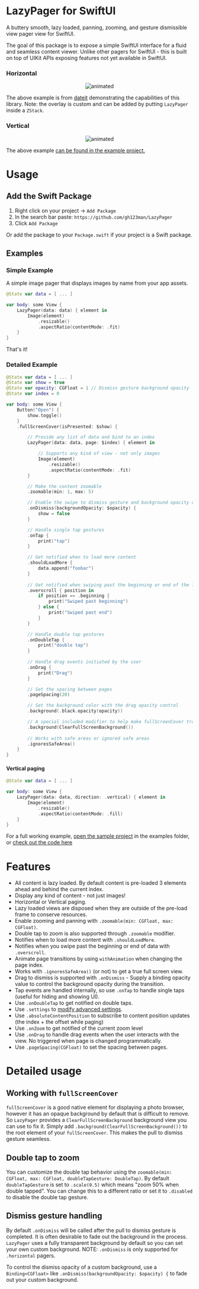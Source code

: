 # LazyPager for SwiftUI

A buttery smooth, lazy loaded, panning, zooming, and gesture dismissible view pager view for SwiftUI. 

The goal of this package is to expose a simple SwiftUI interface for a fluid and seamless content viewer. Unlike other pagers for SwiftUI - this is built on top of UIKit APIs exposing features not yet available in SwiftUI. 

### Horizontal
<p align="center">
  <img src="https://github.com/gh123man/LazyPager/assets/959778/a82da8c3-9d65-4782-8fd7-40cc598e16da" alt="animated" />
</p>

The above example is from [dateit](https://dateit.com/) demonstrating the capabilities of this library. Note: the overlay is custom and can be added by putting `LazyPager` inside a `ZStack`.

### Vertical
<p align="center">
  <img src="https://github.com/user-attachments/assets/21679506-c2ad-491c-8fe8-13fbd2b0aa2a" alt="animated" />
</p>

The above example [can be found in the example project.](https://github.com/gh123man/SwiftUI-LazyPager/blob/master/Examples/LazyPagerExampleApp/VerticalMediaPager.swift)


# Usage

## Add the Swift Package

1. Right click on your project -> `Add Package`
2. In the search bar paste: `https://github.com/gh123man/LazyPager`
3. Click `Add Package`

Or add the package to your `Package.swift` if your project is a Swift package.


## Examples

### Simple Example
A simple image pager that displays images by name from your app assets.

```swift 
@State var data = [ ... ]

var body: some View {
    LazyPager(data: data) { element in
        Image(element)
            .resizable()
            .aspectRatio(contentMode: .fit)
    }
}
```

That's it!

### Detailed Example

```swift 
@State var data = [ ... ]
@State var show = true
@State var opacity: CGFloat = 1 // Dismiss gesture background opacity 
@State var index = 0

var body: some View {
    Button("Open") {
        show.toggle()
    }
    .fullScreenCover(isPresented: $show) {

        // Provide any list of data and bind to an index
        LazyPager(data: data, page: $index) { element in

            // Supports any kind of view - not only images
            Image(element)
                .resizable()
                .aspectRatio(contentMode: .fit)
        }

        // Make the content zoomable
        .zoomable(min: 1, max: 5)

        // Enable the swipe to dismiss gesture and background opacity control
        .onDismiss(backgroundOpacity: $opacity) {
            show = false
        }

        // Handle single tap gestures
        .onTap {
            print("tap")
        }

        // Get notified when to load more content
        .shouldLoadMore {
            data.append("foobar")
        }
        
        // Get notified when swiping past the beginning or end of the list 
        .overscroll { position in
            if position == .beginning {
                print("Swiped past beginning")
            } else {
                print("Swiped past end")
            }
        }

        // Handle double tap gestures
        .onDoubleTap {
            print("double tap")
        }
        
        // Handle drag events initiated by the user
        .onDrag {
            print("Drag")
        }

        // Set the spacing between pages
        .pageSpacing(20)

        // Set the background color with the drag opacity control
        .background(.black.opacity(opacity))

        // A special included modifier to help make fullScreenCover transparent
        .background(ClearFullScreenBackground())
        
        // Works with safe areas or ignored safe areas
        .ignoresSafeArea()
    }
}
```

#### Vertical paging

```swift 
@State var data = [ ... ]

var body: some View {
    LazyPager(data: data, direction: .vertical) { element in
        Image(element)
            .resizable()
            .aspectRatio(contentMode: .fill)
    }
}
```

For a full working example, [open the sample project](https://github.com/gh123man/LazyPager/tree/master/Examples) in the examples folder, or [check out the code here](https://github.com/gh123man/SwiftUI-LazyPager/blob/master/Examples/LazyPagerExampleApp/FullTestView.swift)

# Features

- All content is lazy loaded. By default content is pre-loaded 3 elements ahead and behind the current index. 
- Display any kind of content - not just images! 
- Horizontal or Vertical paging.
- Lazy loaded views are disposed when they are outside of the pre-load frame to conserve resources. 
- Enable zooming and panning with `.zoomable(min: CGFloat, max: CGFloat)`.
- Double tap to zoom is also supported through `.zoomable` modifier.
- Notifies when to load more content with `.shouldLoadMore`.
- Notifies when you swipe past the beginning or end of data with `.overscroll`.
- Animate page transitions by using `withAnimation` when changing the page index. 
- Works with `.ignoresSafeArea()` (or not) to get a true full screen view.
- Drag to dismiss is supported with `.onDismiss` - Supply a binding opacity value to control the background opacity during the transition. 
- Tap events are handled internally, so use `.onTap` to handle single taps (useful for hiding and showing UI).
- Use `.onDoubleTap` to get notified on double taps.
- Use `.settings` to [modify advanced settings](https://github.com/gh123man/SwiftUI-LazyPager/blob/master/Sources/LazyPager/LazyPager.swift#L76).
- Use `.absoluteContentPosition` to subscribe to content position updates (the index + the offset while paging)
- Use `.onZoom` to get notified of the current zoom level
- Use `.onDrag` to handle drag events when the user interacts with the view. No triggered when page is changed programmatically.
- Use `.pageSpacing(CGFloat)` to set the spacing between pages.

# Detailed usage

## Working with `fullScreenCover`

`fullScreenCover` is a good native element for displaying a photo browser, however it has an opaque background by default that is difficult to remove. So `LazyPager` provides a `ClearFullScreenBackground` background view you can use to fix it. Simply add `.background(ClearFullScreenBackground())` to the root element of your `fullScreenCover`. This makes the pull to dismiss gesture seamless. 

## Double tap to zoom
You can customize the double tap behavior using the `zoomable(min: CGFloat, max: CGFloat, doubleTapGesture: DoubleTap)`. By default `doubleTapGesture` is set to `.scale(0.5)` which means "zoom 50% when double tapped". You can change this to a different ratio or set it to `.disabled` to disable the double tap gesture. 

## Dismiss gesture handling 
By default `.onDismiss` will be called after the pull to dismiss gesture is completed. It is often desirable to fade out the background in the process. `LazyPager` uses a fully transparent background by default so you can set your own custom background. NOTE: `.onDismiss` is only supported for `.horizontal` pagers.

To control the dismiss opacity of a custom background, use a `Binding<CGFloat>` like `.onDismiss(backgroundOpacity: $opacity) {` to fade out your custom background.
